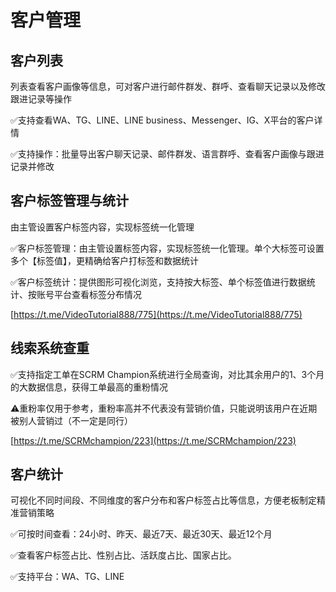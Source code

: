 # 客户管理

## 客户列表

列表查看客户画像等信息，可对客户进行邮件群发、群呼、查看聊天记录以及修改跟进记录等操作

✅支持查看WA、TG、LINE、LINE business、Messenger、IG、X平台的客户详情

✅支持操作：批量导出客户聊天记录、邮件群发、语言群呼、查看客户画像与跟进记录并修改



## 客户标签管理与统计

由主管设置客户标签内容，实现标签统一化管理

✅客户标签管理：由主管设置标签内容，实现标签统一化管理。单个大标签可设置多个【标签值】，更精确给客户打标签和数据统计&#x20;

✅客户标签统计：提供图形可视化浏览，支持按大标签、单个标签值进行数据统计、按账号平台查看标签分布情况

[https://t.me/VideoTutorial888/775](https://t.me/VideoTutorial888/775)



## 线索系统查重

✅支持指定工单在SCRM Champion系统进行全局查询，对比其余用户的1、3个月的大数据信息，获得工单最高的重粉情况&#x20;

⚠️重粉率仅用于参考，重粉率高并不代表没有营销价值，只能说明该用户在近期被别人营销过（不一定是同行）

[https://t.me/SCRMchampion/223](https://t.me/SCRMchampion/223)



## 客户统计

可视化不同时间段、不同维度的客户分布和客户标签占比等信息，方便老板制定精准营销策略

✅可按时间查看：24小时、昨天、最近7天、最近30天、最近12个月

✅查看客户标签占比、性别占比、活跃度占比、国家占比。

✅支持平台：WA、TG、LINE
